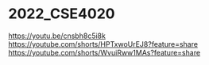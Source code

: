 # 2022_CSE4020

https://youtu.be/cnsbh8c5i8k  
https://youtube.com/shorts/HPTxwoUrEJ8?feature=share  
https://youtube.com/shorts/WvuiRww1MAs?feature=share  
